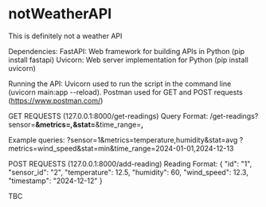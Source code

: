 # notWeatherAPI
This is definitely not a weather API

Dependencies:
FastAPI: Web framework for building APIs in Python (pip install fastapi)
Uvicorn: Web server implementation for Python (pip install uvicorn)

Running the API:
Uvicorn used to run the script in the command line (uvicorn main:app --reload).
Postman used for GET and POST requests (https://www.postman.com/)

GET REQUESTS
(127.0.0.1:8000/get-readings)
Query Format:
/get-readings?sensor=____&metrics=_____,_____&stat=____&time_range=____,____

Example queries:
?sensor=1&metrics=temperature,humidity&stat=avg
?metrics=wind_speed&stat=min&time_range=2024-01-01,2024-12-13



POST REQUESTS
(127.0.0.1:8000/add-reading)
Reading Format:
{
  "id": "1",
  "sensor_id": "2",
  "temperature": 12.5,
  "humidity": 60,
  "wind_speed": 12.3,
  "timestamp": "2024-12-12"
}

TBC
